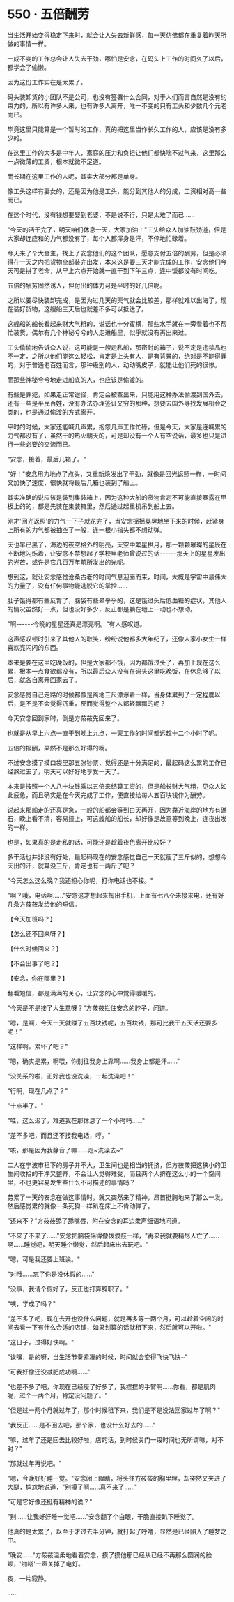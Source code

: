 <link rel="stylesheet" href="../styles/text.css" />
<h1>550 · 五倍酬劳</h1>

当生活开始变得稳定下来时，就会让人失去新鲜感，每一天仿佛都在重复着昨天所做的事情一样。

一成不变的工作总会让人失去干劲，哪怕是安念，在码头上工作的时间久了以后，都学会了偷懒。

因为这份工作实在是太累了。

码头装卸货的小团队不是公司，也没有签署什么合同，对于人们而言自然是没有约束力的，所以有许多人来，也有许多人离开，唯一不变的只有工头和少数几个元老而已。

毕竟这里只能算是一个暂时的工作，真的把这里当作长久工作的人，应该是没有多少的。

在这里工作的大多是中年人，家庭的压力和负担让他们都快喘不过气来，这里那么一点微薄的工资，根本就微不足道。

而长期在这里工作的人呢，其实大部分都是单身。

像工头这样有妻女的，还是因为他是工头，能分到其他人的分成，工资相对高一些而已。

在这个时代，没有钱想要娶到老婆，不是说不行，只是太难了而已......

"今天的活干完了，明天咱们休息一天，大家加油！"工头给众人加油鼓劲道，但是大家却连应和的力气都没有了，每个人都浑身是汗，不停地忙碌着。

今天来了个大金主，找上了安念他们的这个团队，愿意支付五倍的酬劳，但是必须得在一天之内把货物全部装完出发，本来这是要三天才能完成的工作，安念他们今天可是拼了老命，从早上六点开始就一直干到下午三点，连中饭都没有时间吃。

五倍的酬劳固然诱人，但付出的体力可是平时的好几倍呢。

之所以要尽快装卸完成，是因为过几天的天气就会比较差，那样就难以出海了，现在装好货物，这艘船三天后也就差不多可以抵达了。

这艘船的船长看起来财大气粗的，说话也十分蛮横，那些水手就在一旁看着也不帮忙装货，偶尔有几个神秘兮兮的人走进船里，似乎就没有再出来过。

工头偷偷地告诉众人说，这可能是一艘走私船，那密封的箱子，说不定是违禁品也不一定，之所以他们能这么轻松，肯定是上头有人，是有背景的，绝对是不能得罪的，对于普通老百姓而言，那种级别的人，动动嘴皮子，就能让他们死的很惨。

而那些神秘兮兮地走进船底的人，也应该是偷渡的。

有些是罪犯，如果走正常途径，肯定会被查出来，只能用这种办法偷渡到国外去，还有一些是平民百姓，没有办法办理签证又穷的那种，想要去国外寻找发展机会之类的，也是通过偷渡的方式离开。

平时的时候，大家还能喊几声累，抱怨几声工作忙碌，但是今天，大家是连喊累的力气都没有了，虽然干的热火朝天的，可是却没有一个人有空说话，最多也只是进行一些必要的交流而已。

"安念，接着，最后几箱了。"

"好！"安念用力地点了点头，又重新焕发出了干劲，就像是回光返照一样，一时间又加快了速度，很快就将最后几箱也装到了船上。

其实准确的说应该是装到集装箱上，因为这种大船的货物肯定不可能直接暴露在甲板上的的，都是先装在集装箱里，然后通过起重机吊到船上去。

刚才'回光返照'的力气一下子就花完了，当安念摇摇晃晃地坐下来的时候，赶紧身上所有的力气都被抽空了一般，连一根小指头都不想动弹。

天也早已黑了，海边的夜空格外的明亮，天空中繁星拱月，那一颗颗璀璨的星辰在不断地闪烁着，让安念不禁想起了学校里老师曾说过的话------那天上的星星发出的光芒，或许是它几百万年前所发出的光呢。

想到这，就让安念感觉沧桑古老的时间气息迎面而来，时间，大概是宇宙中最伟大的力量了，没有任何事物能逃脱它的掌控......

肚子饿得都有些反胃了，脑袋有些晕乎乎的，这是饿过头后低血糖的症状，其他人的情况虽然好一点，但也没好多少，反正都是躺在地上一动也不想动。

"啊------今晚的星星还真是漂亮啊。"有人感叹道。

这声感叹顿时引来了其他人的取笑，纷纷说他都多大年纪了，还像人家小女生一样喜欢亮闪闪的东西。

本来是要在这里吃晚饭的，但是大家都不饿，因为都饿过头了，再加上现在这么累，根本一点食欲都没有，所以最后众人没有在码头这里吃晚饭，在休息够了以后，就各自离开回家去了。

安念感觉自己走路的时候都像是离地三尺漂浮着一样，当身体累到了一定程度以后，是不是不会觉得沉重，反而觉得整个人都轻飘飘的呢？

今天安念回到家时，倒是方莜莜先回来了。

也就是从早上六点一直干到晚上九点，一天工作的时间都远超十二个小时了呢。

五倍的报酬，果然不是那么好得的啊。

不过安念摸了摸口袋里那五张钞票，觉得还是十分满足的，最起码这么累的工作已经熬过去了，明天可以好好地享受一天了。

本来是按照一个人八十块钱乘以五倍来结算工资的，但是船长财大气粗，见众人如此疲惫，而且确实是在今天完成了工作，便直接给每人五百块钱作为酬劳。

说起来那船走的还真是急，一般的船都会等到白天再开，因为靠近海岸的地方有礁石，晚上看不清，容易撞上，可这艘船的船长，却好像是故意等到晚上，连夜出发的一样。

也是，如果真的是走私的话，可能还是趁着夜色离开比较好？

多干活也并非没有好处，最起码现在的安念感觉自己一天就瘦了三斤似的，想想今天出的汗，就算没三斤，肯定也有一两斤了吧？

"今天怎么这么晚？我还担心你呢，打你电话也不接。"

"啊？哦，电话啊......"安念这才想起来掏出手机，上面有七八个未接来电，还有好几条方莜莜发给他的短信。

【今天加班吗？】

【怎么还不回来呀？】

【什么时候回来？】

【不会出事了吧？】

【安念，你在哪里？】

翻看短信，都是满满的关心，让安念的心中觉得暖暖的。

"今天是不是接了大生意呀？"方莜莜拦住安念的脖子，问道。

"嗯，是啊，今天一天就赚了五百块钱呢，五百块钱，那可比我干五天活还要多呢！"

"这样啊，累坏了吧？"

"嗯，确实是累，啊喂，你别往我身上靠啊......我身上都是汗......"

"没关系的啦，正好我也没洗澡，一起洗澡吧！"

"行啊，现在几点了？"

"十点半了。"

"哇，这么迟了，难道我在那休息了一个小时吗......"

"差不多吧，而且还不接我电话，哼。"

"咳，那是因为我静音了嘛......走\~洗澡去\~"

二人在宁波市租下的房子并不大，卫生间也是相当的拥挤，但方莜莜把这狭小的卫生间收拾的干净又整齐，不会让人觉得难受，而且两个人挤在这么小的一个空间里，不也更容易发生些什么不可描述的事情吗？

劳累了一天的安念在做这事情时，就又突然来了精神，昂首挺胸地来了那么一发，然后感觉累的就像一条死狗一样趴在床上不肯动弹了。

"还来不？"方莜莜舔了舔嘴唇，附在安念的耳边柔声细语地问道。

"不来了不来了......"安念把脑袋摇得像拨浪鼓一样，"再来我就要精尽人亡了......啊......睡觉吧，明天睡个懒觉，然后起床出去玩吧。"

"嗯，可是我还要上班诶。"

"对哦......忘了你是没休假的......"

"没事，我请个假好了，反正也打算辞职了。"

"咦，学成了吗？"

"差不多了吧，现在去开也没什么问题，就是再多等一两个月，可以趁着空闲的时间去看一下有什么合适的店铺，如果划算的话就租下来，然后就可以开啦。"

"这日子，过得好快啊。"

"诶嘿，是的呀，当生活节奏紧凑的时候，时间就会变得飞快飞快\~"

"可我好像还没减肥成功啊......"

"也差不多了吧，你现在已经瘦了好多了，我捏捏的手臂啊......你看，都是肌肉呢，过个一两个月，肯定没问题了。"

"但是过一两个月就过年了，那个时候租下来，我们是不是没法回家过年了啊？"

"我反正......是不回去吧，那个家，也没什么好去的......"

"嘛，过年了还是回去比较好啦，店的话，到时候关门一段时间也无所谓嘛，对不对？"

"那就过年再说吧。"

"嗯，今晚好好睡一觉。"安念闭上眼睛，将头往方莜莜的胸里埋，却突然又夹进了大腿，尴尬地说道，"别摸了啊......真不来了......"

"可是它好像还挺有精神的诶？"

"别......让我好好睡一觉吧......"安念翻了个白眼，干脆直接趴下睡觉了。

他真的是太累了，以至于才过去半分钟，就打起了呼噜，显然是已经陷入了睡梦之中。

"晚安......"方莜莜温柔地看着安念，摸了摸他那已经从已经不再那么圆润的脸颊，'啪嗒'一声关掉了电灯。

夜，一片寂静。

......
